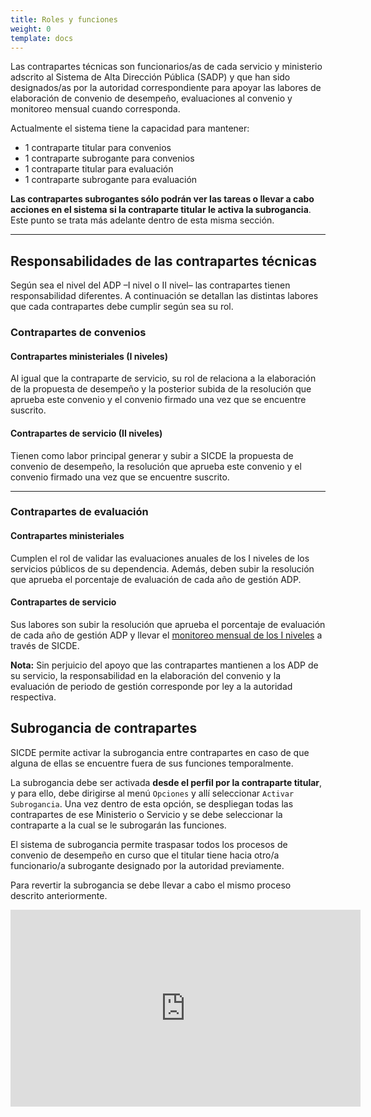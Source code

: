 ```yaml
---
title: Roles y funciones
weight: 0
template: docs
---
```

Las contrapartes técnicas son funcionarios/as de cada servicio y ministerio adscrito al Sistema de Alta Dirección Pública (SADP) y que han sido designados/as por la autoridad correspondiente para apoyar las labores de elaboración de convenio de desempeño, evaluaciones al convenio y monitoreo mensual cuando corresponda.

Actualmente el sistema tiene la capacidad para mantener:
* 1 contraparte titular para convenios
* 1 contraparte subrogante para convenios
* 1 contraparte titular para evaluación
* 1 contraparte subrogante para evaluación

**Las contrapartes subrogantes sólo podrán ver las tareas o llevar a cabo acciones en el sistema si la contraparte titular le activa la subrogancia**. Este punto se trata más adelante dentro de esta misma sección.

-----

## Responsabilidades de las contrapartes técnicas
Según sea el nivel del ADP –I nivel o II nivel– las contrapartes tienen responsabilidad diferentes.
A continuación se detallan las distintas labores que cada contrapartes debe cumplir según sea su rol.

### Contrapartes de convenios
#### Contrapartes ministeriales (I niveles)
Al igual que la contraparte de servicio, su rol de relaciona a la elaboración de la propuesta de desempeño y la posterior subida de la resolución que aprueba este convenio y el convenio firmado una vez que se encuentre suscrito.
#### Contrapartes de servicio (II niveles)
Tienen como labor principal generar y subir a SICDE la propuesta de convenio de desempeño, la resolución que aprueba este convenio y el convenio firmado una vez que se encuentre suscrito.

-----

### Contrapartes de evaluación
#### Contrapartes ministeriales
Cumplen el rol de validar las evaluaciones anuales de los I niveles de los servicios públicos de su dependencia. Además, deben subir la resolución que aprueba el porcentaje de evaluación de cada año de gestión ADP.

#### Contrapartes de servicio
Sus labores son subir la resolución que aprueba el porcentaje de evaluación de cada año de gestión ADP y llevar el [monitoreo mensual de los I niveles](/docs/evaluaciones/monitoreo/) a través de SICDE.

<div class="note"><strong>Nota:</strong> Sin perjuicio del apoyo que las contrapartes mantienen a los ADP de su servicio, la responsabilidad en la elaboración del convenio y la evaluación de periodo de gestión corresponde por ley a la autoridad respectiva.</div>

## Subrogancia de contrapartes
SICDE permite activar la subrogancia entre contrapartes en caso de que alguna de ellas se encuentre fuera de sus funciones temporalmente.

La subrogancia debe ser activada **desde el perfil por la contraparte titular**, y para ello, debe dirigirse al menú `Opciones` y allí seleccionar `Activar Subrogancia`. Una vez dentro de esta opción, se despliegan todas las contrapartes de ese Ministerio o Servicio y se debe seleccionar la contraparte a la cual se le subrogarán las funciones.

El sistema de subrogancia permite traspasar todos los procesos de convenio de desempeño en curso que el titular tiene hacia otro/a funcionario/a subrogante designado por la autoridad previamente.

Para revertir la subrogancia se debe llevar a cabo el mismo proceso descrito anteriormente.

<iframe width="560" height="315" src="https://www.youtube-nocookie.com/embed/3x-jhvcosPQ" frameborder="0" allow="accelerometer; autoplay; clipboard-write; encrypted-media; gyroscope; picture-in-picture" allowfullscreen></iframe>